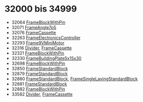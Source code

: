 # 32000 bis 34999
- 32064 [FrameBlockWithPin](Elements/FrameBlockWithPin.md)
- 32071 [FrameAngle7p5](Elements/FrameAngle7p5.md)
- 32076 [FrameCassette](Elements/FrameCassette.md)
- 32263 [FrameElectronicsController](Elements/FrameElectronicsController.md)
- 32293 [Frame9VMiniMotor](Elements/Frame9VMiniMotor.md)
- 32316 [Divider](ModelBase/Divider.md), [FrameCassette](Elements/FrameCassette.md)
- 32321 [FrameBlockWithPin](Elements/FrameBlockWithPin.md)
- 32330 [FrameBuildingPlate5x15x30](Elements/FrameBuildingPlate5x15x30.md)
- 32698 [FrameBlockWithPin](Elements/FrameBlockWithPin.md)
- 32850 [FrameStandardBlock](Elements/FrameStandardBlock.md)
- 32879 [FrameStandardBlock](Elements/FrameStandardBlock.md)
- 32880 [FrameStandardBlock](Elements/FrameStandardBlock.md), [FrameSingleLayingStandardBlock](Elements/FrameSingleLayingStandardBlock.md)
- 32881 [FrameStandardBlock](Elements/FrameStandardBlock.md)
- 32882 [FrameBlockWithPin](Elements/FrameBlockWithPin.md)
- 33582 [Divider](ModelBase/Divider.md), [FrameCassette](Elements/FrameCassette.md)
